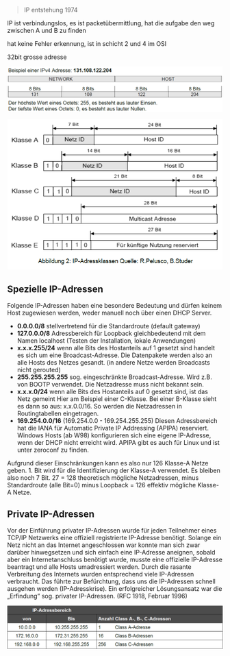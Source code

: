 <!-- TITLE: Net IP -->
<!-- SUBTITLE: All about IP -->


> IP entstehung 1974

IP ist verbindungslos, es ist packetübermittlung, hat die aufgabe  den weg zwischen A und B zu finden

hat keine Fehler erkennung, ist in schicht 2 und 4 im OSI

32bit grosse adresse

![Ip 1](/uploads/images/ip-1.png "Ip 1")

![Ip 2](/uploads/images/ip-2.png "Ip 2")



## Spezielle IP-Adressen

Folgende IP-Adressen haben eine besondere Bedeutung und dürfen keinem Host zugewiesen werden, weder manuell noch über einen DHCP Server.
* **0.0.0.0/8**	stellvertretend für die Standardroute (default gateway)
* **127.0.0.0/8** Adressbereich für Loopback gleichbedeutend mit dem Namen localhost (Testen der Installation, lokale Anwendungen)
* **x.x.x.255/24** wenn alle Bits des Hostanteils auf 1 gesetzt sind handelt es sich um eine Broadcast-Adresse.
  Die Datenpakete werden also an alle Hosts des Netzes gesandt. (in andere Netze werden Broadcasts nicht gerouted)
* **255.255.255.255** sog. eingeschränkte Broadcast-Adresse. Wird z.B. von BOOTP verwendet. Die Netzadresse muss nicht bekannt sein.
* **x.x.x.0/24** wenn alle Bits des Hostanteils auf 0 gesetzt sind, ist das Netz gemeint Hier am Beispiel einer C-Klasse. Bei einer B-Klasse sieht es dann so aus: x.x.0.0/16. So werden die Netzadressen in Routingtabellen eingetragen.
* **169.254.0.0/16** (169.254.0.0 - 169.254.255.255) Diesen Adressbereich hat die IANA für Automatic Private IP Addressing (APIPA) reserviert. Windows Hosts (ab W98) konfigurieren sich eine eigene IP-Adresse, wenn der DHCP nicht erreicht wird. APIPA gibt es auch für Linux und ist unter zeroconf zu finden.

Aufgrund dieser Einschränkungen kann es also nur 126 Klasse-A Netze geben. 1. Bit wird für die Identifizierung der Klasse-A verwendet. Es bleiben also noch 7 Bit. 27 = 128 theoretisch mögliche Netzadressen, minus Standardroute (alle Bit=0) minus Loopback = 126 effektiv mögliche Klasse-A Netze.



## Private IP-Adressen

Vor der Einführung privater IP-Adressen wurde für jeden Teilnehmer eines TCP/IP Netzwerks eine offiziell registrierte IP-Adresse benötigt. Solange ein Netz nicht an das Internet angeschlossen war konnte man sich zwar darüber hinwegsetzen und sich einfach eine IP-Adresse aneignen, sobald aber ein Internetanschluss benötigt wurde, musste eine offizielle IP-Adresse beantragt und alle Hosts umadressiert werden.
Durch die rasante Verbreitung des Internets wurden entsprechend viele IP-Adressen verbraucht. Das führte zur Befürchtung, dass uns die IP-Adressen schnell ausgehen werden (IP-Adresskrise). Ein erfolgreicher Lösungsansatz war die „Erfindung“ sog. privater IP-Adressen. (RFC 1918, Februar 1996)

![Privipaddbereich](/uploads/images/privipaddbereich.png "Privipaddbereich")



